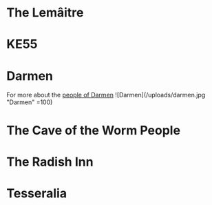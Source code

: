 <!-- TITLE: Locations -->
<!-- SUBTITLE: The locations in this fantastical world. -->

# The Lemâitre
# KE55
# Darmen
For more about the [people of Darmen](/notes/people#darmen)
![Darmen](/uploads/darmen.jpg "Darmen" =100)
# The Cave of the Worm People
# The Radish Inn
# Tesseralia